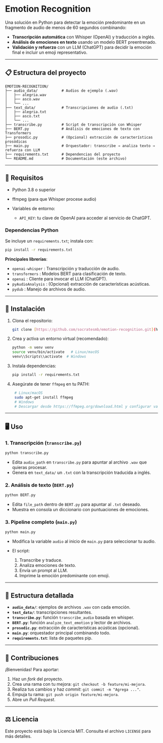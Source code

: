 # Emotion Recognition

Una solución en Python para detectar la emoción predominante en un fragmento de audio de menos de 60 segundos combinando:

* **Transcripción automática** con Whisper (OpenAI) y traducción a inglés.
* **Análisis de emociones en texto** usando un modelo BERT preentrenado.
* **Validación y refuerzo** con un LLM (ChatGPT) para decidir la emoción final e incluir un emoji representativo.

---

## 📋 Estructura del proyecto

```
EMOTION-RECOGNITION/
├── audio_data/           # Audios de ejemplo (.wav)
│   ├── alegria.wav
│   ├── asco.wav
│   └── ...              
├── text_data/            # Transcripciones de audio (.txt)
│   ├── alegria.txt
│   ├── asco.txt
│   └── ...
├── transcribe.py         # Script de transcripción con Whisper
├── BERT.py               # Análisis de emociones de texto con Transformers
├── prosodic.py           # (Opcional) extracción de características prosódicas
├── main.py               # Orquestador: transcribe → analiza texto → refuerza con LLM
├── requirements.txt      # Dependencias del proyecto
└── README.md             # Documentación (este archivo)
```

---

## 🔧 Requisitos

* Python 3.8 o superior
* ffmpeg (para que Whisper procese audio)
* Variables de entorno:

  * `API_KEY`: tu clave de OpenAI para acceder al servicio de ChatGPT.

### Dependencias Python

Se incluye un `requirements.txt`; instala con:

```bash
pip install -r requirements.txt
```

**Principales librerías**:

* `openai-whisper`  : Transcripción y traducción de audio.
* `transformers`    : Modelos BERT para clasificación de texto.
* `openai`         : Cliente para invocar el LLM (ChatGPT).
* `pyAudioAnalysis` : (Opcional) extracción de características acústicas.
* `pydub`          : Manejo de archivos de audio.

---

## 🚀 Instalación

1. Clona el repositorio:

   ```bash
   git clone [https://github.com/socratesmb/emotion-recognition.git](https://github.com/socratesmb/emotion-recognition.git) cd emotion-recognition
   ```

2. Crea y activa un entorno virtual (recomendado):
   
    ```bash
    python -m venv venv
    source venv/bin/activate   # Linux/macOS
    venv\\Scripts\\activate  # Windows
    ```

3. Instala dependencias:

   ```bash
   pip install -r requirements.txt
   ```


4. Asegúrate de tener `ffmpeg` en tu PATH:
   ```bash
    # Linux/macOS
    sudo apt-get install ffmpeg
    # Windows
    # Descargar desde https://ffmpeg.org/download.html y configurar variable PATH
    ```

---

## 🖥️ Uso

### 1. Transcripción (`transcribe.py`)

```bash
python transcribe.py
```

* Edita `audio_path` en `transcribe.py` para apuntar al archivo `.wav` que quieras procesar.
* Genera en `text_data/` un `.txt` con la transcripción traducida a inglés.

### 2. Análisis de texto (`BERT.py`)

```bash
python BERT.py
```

* Edita `file_path` dentro de `BERT.py` para apuntar al `.txt` deseado.
* Muestra en consola un diccionario con puntuaciones de emociones.

### 3. Pipeline completo (`main.py`)

```bash
python main.py
```

* Modifica la variable `audio` al inicio de `main.py` para seleccionar tu audio.
* El script:

  1. Transcribe y traduce.
  2. Analiza emociones de texto.
  3. Envía un prompt al LLM.
  4. Imprime la emoción predominante con emoji.

---

## 📂 Estructura detallada

* **`audio_data/`**: ejemplos de archivos `.wav` con cada emoción.
* **`text_data/`**: transcripciones resultantes.
* **`transcribe.py`**: función `transcribe_audio` basada en whisper.
* **`BERT.py`**: función `analyze_text_emotion` y lector de archivos.
* **`prosodic.py`**: extracción de características acústicas (opcional).
* **`main.py`**: orquestador principal combinando todo.
* **`requirements.txt`**: lista de paquetes pip.

---

## 🤝 Contribuciones

¡Bienvenidas! Para aportar:

1. Haz un *fork* del proyecto.
2. Crea una rama con tu mejora: `git checkout -b feature/mi-mejora`.
3. Realiza tus cambios y haz *commit*: `git commit -m "Agrega ..."`.
4. Empuja tu rama: `git push origin feature/mi-mejora`.
5. Abre un *Pull Request*.

---

## ⚖️ Licencia

Este proyecto está bajo la Licencia MIT. Consulta el archivo `LICENSE` para más detalles.
